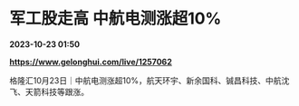 # 军工股走高 中航电测涨超10%

**2023-10-23 01:50**

**https://www.gelonghui.com/live/1257062**

格隆汇10月23日｜中航电测涨超10%，航天环宇、新余国科、铖昌科技、中航沈飞、天箭科技等跟涨。